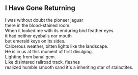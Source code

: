 I Have Gone Returning
---------------------
I was without doubt the pioneer jaguar  
there in the blood-stained room.  
When it looked me with its enduring bird feather eyes  
it had neither eyeballs nor mouth  
but emerald keys on its sides.  
Calcerous weather, bitten lights like the landscape.  
He is in us at this moment of first divulging.  
Lighting from banal gem.  
Like disintered railroad track, fleshes  
realized humble smooth sand it's a inheriting star of stalactites.  
